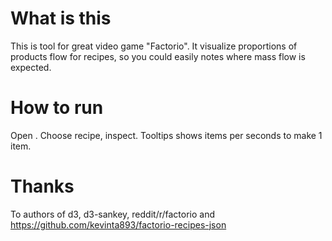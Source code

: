 # What is this
This is tool for great video game "Factorio". It visualize proportions of products flow for recipes, so you could easily notes where mass flow is expected.

# How to run
Open <link github.pages>. Choose recipe, inspect. Tooltips shows items per seconds to make 1 item.

# Thanks
To authors of d3, d3-sankey, reddit/r/factorio and https://github.com/kevinta893/factorio-recipes-json

